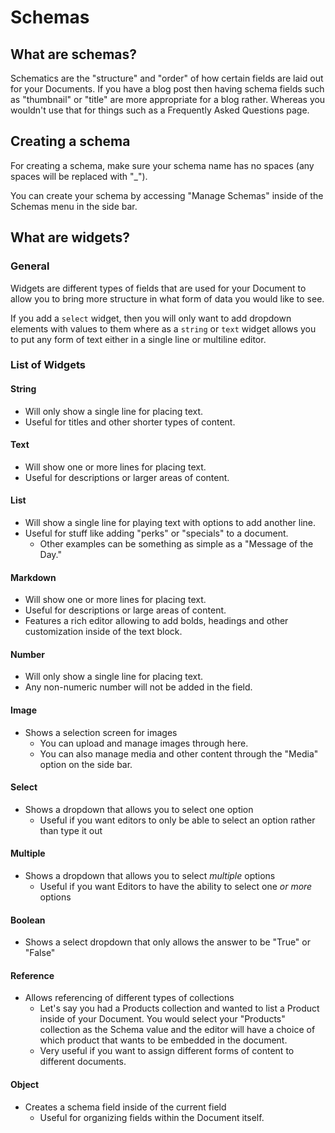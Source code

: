 # Schemas

## What are schemas?

Schematics are the "structure" and "order" of how certain fields are laid out for your Documents. If you have a blog post then having schema fields such as "thumbnail" or "title" are more appropriate for a blog rather. Whereas you wouldn't use that for things such as a Frequently Asked Questions page.

## Creating a schema

For creating a schema, make sure your schema name has no spaces (any spaces will be replaced with "_").

You can create your schema by accessing "Manage Schemas" inside of the Schemas menu in the side bar.

## What are widgets?

### General

Widgets are different types of fields that are used for your Document to allow you to bring more structure in what form of data you would like to see.

If you add a `select` widget, then you will only want to add dropdown elements with values to them where as a `string` or `text` widget allows you to put any form of text either in a single line or multiline editor.

### List of Widgets

#### String

- Will only show a single line for placing text.
- Useful for titles and other shorter types of content.

#### Text

- Will show one or more lines for placing text.
- Useful for descriptions or larger areas of content.

#### List

- Will show a single line for playing text with options to add another line.
- Useful for stuff like adding "perks" or "specials" to a document.
    - Other examples can be something as simple as a "Message of the Day."

#### Markdown

- Will show one or more lines for placing text.
- Useful for descriptions or large areas of content.
- Features a rich editor allowing to add bolds, headings and other customization inside of the text block.

#### Number

- Will only show a single line for placing text.
- Any non-numeric number will not be added in the field.

#### Image

- Shows a selection screen for images
    - You can upload and manage images through here.
    - You can also manage media and other content through the "Media" option on the side bar.

#### Select

- Shows a dropdown that allows you to select one option
    - Useful if you want editors to only be able to select an option rather than type it out

#### Multiple

- Shows a dropdown that allows you to select *multiple* options
    - Useful if you want Editors to have the ability to select one *or more* options

#### Boolean

- Shows a select dropdown that only allows the answer to be "True" or "False"

#### Reference

- Allows referencing of different types of collections
    - Let's say you had a Products collection and wanted to list a Product inside of your Document. You would select your "Products" collection as the Schema value and the editor will have a choice of which product that wants to be embedded in the document.
    - Very useful if you want to assign different forms of content to different documents.

#### Object

- Creates a schema field inside of the current field
    - Useful for organizing fields within the Document itself.